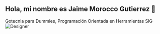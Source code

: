 ## Hola, mi nombre es Jaime Morocco Gutierrez 👋
Gotecnia para Dummies, Programación Orientada en Herramientas SIG 
![Designer](https://github.com/user-attachments/assets/47e39b6d-036e-479f-bbce-445314cf2e59)




<!--
**jaimemoroccog/jaimemoroccog** is a ✨ _special_ ✨ repository because its `README.md` (this file) appears on your GitHub profile.

Here are some ideas to get you started:

- 🔭 I’m currently working on ...
- 🌱 I’m currently learning ...
- 👯 I’m looking to collaborate on ...
- 🤔 I’m looking for help with ...
- 💬 Ask me about ...
- 📫 How to reach me: ...
- 😄 Pronouns: ...
- ⚡ Fun fact: ...
-->
